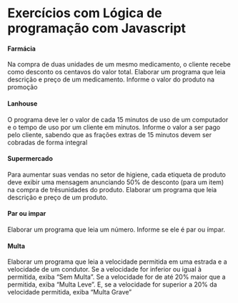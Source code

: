<h1>Exercícios com Lógica de programação com Javascript</h1>

<h4>Farmácia</h4>

Na compra de duas unidades de um mesmo medicamento, o cliente recebe como desconto os centavos do valor total. Elaborar um programa que leia descrição e preço de um medicamento. Informe o valor do produto na promoção

<h4> Lanhouse</h4>

O programa deve ler o valor de cada 15 minutos de uso de um computador e o tempo de uso por um cliente em minutos. Informe o valor a ser pago pelo cliente, sabendo que as frações extras de 15 minutos devem ser cobradas de forma integral

<h4> Supermercado</h4>

Para aumentar suas vendas no setor de higiene, cada etiqueta de produto deve exibir uma mensagem anunciando 50% de desconto (para um item) na compra de trêsunidades do produto. Elaborar um programa que leia descrição e preço de um produto.

<h4> Par ou impar</h4>

Elaborar um programa que leia um número. Informe se ele é par ou ímpar.

<h4> Multa</h4>

Elaborar um programa que leia a velocidade permitida em uma estrada e a velocidade de um condutor. Se a velocidade for inferior ou igual à permitida, exiba “Sem Multa”. Se a velocidade for de até 20% maior que a permitida, exiba “Multa Leve”. E, se a velocidade for superior a 20% da velocidade permitida, exiba “Multa Grave” 
